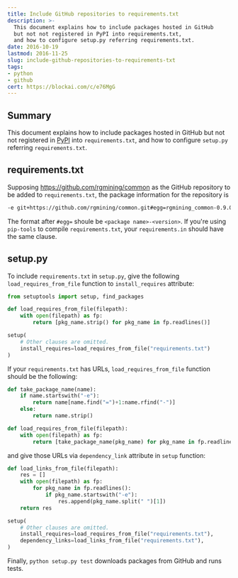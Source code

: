 ```yaml
---
title: Include GitHub repositories to requirements.txt
description: >-
  This document explains how to include packages hosted in GitHub
  but not not registered in PyPI into requirements.txt,
  and how to configure setup.py referring requirements.txt.
date: 2016-10-19
lastmod: 2016-11-25
slug: include-github-repositories-to-requirements-txt
tags:
- python
- github
cert: https://blockai.com/c/e76MgG
---
```


## Summary
This document explains how to include packages hosted in GitHub
but not not registered in [PyPI](https://pypi.python.org/pypi) into `requirements.txt`,
and how to configure `setup.py` referring `requirements.txt`.


## requirements.txt
Supposing https://github.com/rgmining/common as the GitHub repository to be added to `requirements.txt`,
the package information for the repository is

```bash
-e git+https://github.com/rgmining/common.git#egg=rgmining_common-0.9.0
```

The format after `#egg=` shoule be `<package name>-<version>`.
If you're using `pip-tools` to compile `requirements.txt`,
your `requirements.in` should have the same clause.


## setup.py
To include `requirements.txt` in `setup.py`,
give the following `load_requires_from_file` function to `install_requires` attribute:

```py
from setuptools import setup, find_packages

def load_requires_from_file(filepath):
    with open(filepath) as fp:
        return [pkg_name.strip() for pkg_name in fp.readlines()]

setup(
    # Other clauses are omitted.
    install_requires=load_requires_from_file("requirements.txt")
)
```

If your `requirements.txt` has URLs,
`load_requires_from_file` function should be the following:

```py
def take_package_name(name):
    if name.startswith("-e"):
        return name[name.find("=")+1:name.rfind("-")]
    else:
        return name.strip()

def load_requires_from_file(filepath):
    with open(filepath) as fp:
        return [take_package_name(pkg_name) for pkg_name in fp.readlines()]
```

and give those URLs via `dependency_link` attribute in `setup` function:

```py
def load_links_from_file(filepath):
    res = []
    with open(filepath) as fp:
        for pkg_name in fp.readlines():
            if pkg_name.startswith("-e"):
                res.append(pkg_name.split(" ")[1])
    return res

setup(
    # Other clauses are omitted.
    install_requires=load_requires_from_file("requirements.txt"),
    dependency_links=load_links_from_file("requirements.txt"),
)
```

Finally, `python setup.py test` downloads packages from GitHub and runs tests.
